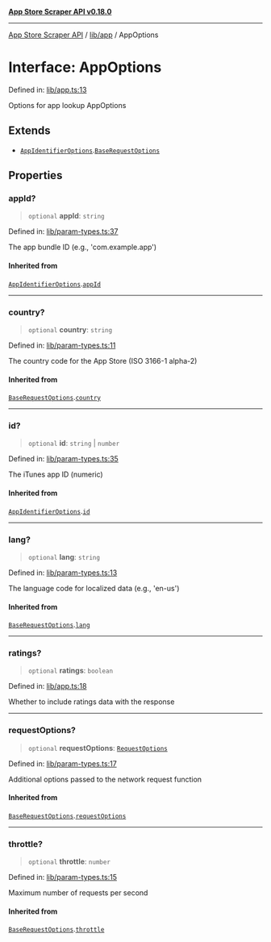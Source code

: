 [**App Store Scraper API v0.18.0**](../../../README.md)

***

[App Store Scraper API](../../../modules.md) / [lib/app](../README.md) / AppOptions

# Interface: AppOptions

Defined in: [lib/app.ts:13](https://github.com/facundoolano/app-store-scraper/blob/1e0c65b171e0bad4a38692c4616a992bb494cdd4/lib/app.ts#L13)

Options for app lookup
 AppOptions

## Extends

- [`AppIdentifierOptions`](../../param-types/interfaces/AppIdentifierOptions.md).[`BaseRequestOptions`](../../param-types/interfaces/BaseRequestOptions.md)

## Properties

### appId?

> `optional` **appId**: `string`

Defined in: [lib/param-types.ts:37](https://github.com/facundoolano/app-store-scraper/blob/1e0c65b171e0bad4a38692c4616a992bb494cdd4/lib/param-types.ts#L37)

The app bundle ID (e.g., 'com.example.app')

#### Inherited from

[`AppIdentifierOptions`](../../param-types/interfaces/AppIdentifierOptions.md).[`appId`](../../param-types/interfaces/AppIdentifierOptions.md#appid)

***

### country?

> `optional` **country**: `string`

Defined in: [lib/param-types.ts:11](https://github.com/facundoolano/app-store-scraper/blob/1e0c65b171e0bad4a38692c4616a992bb494cdd4/lib/param-types.ts#L11)

The country code for the App Store (ISO 3166-1 alpha-2)

#### Inherited from

[`BaseRequestOptions`](../../param-types/interfaces/BaseRequestOptions.md).[`country`](../../param-types/interfaces/BaseRequestOptions.md#country)

***

### id?

> `optional` **id**: `string` \| `number`

Defined in: [lib/param-types.ts:35](https://github.com/facundoolano/app-store-scraper/blob/1e0c65b171e0bad4a38692c4616a992bb494cdd4/lib/param-types.ts#L35)

The iTunes app ID (numeric)

#### Inherited from

[`AppIdentifierOptions`](../../param-types/interfaces/AppIdentifierOptions.md).[`id`](../../param-types/interfaces/AppIdentifierOptions.md#id)

***

### lang?

> `optional` **lang**: `string`

Defined in: [lib/param-types.ts:13](https://github.com/facundoolano/app-store-scraper/blob/1e0c65b171e0bad4a38692c4616a992bb494cdd4/lib/param-types.ts#L13)

The language code for localized data (e.g., 'en-us')

#### Inherited from

[`BaseRequestOptions`](../../param-types/interfaces/BaseRequestOptions.md).[`lang`](../../param-types/interfaces/BaseRequestOptions.md#lang)

***

### ratings?

> `optional` **ratings**: `boolean`

Defined in: [lib/app.ts:18](https://github.com/facundoolano/app-store-scraper/blob/1e0c65b171e0bad4a38692c4616a992bb494cdd4/lib/app.ts#L18)

Whether to include ratings data with the response

***

### requestOptions?

> `optional` **requestOptions**: [`RequestOptions`](../../utils/http-client/interfaces/RequestOptions.md)

Defined in: [lib/param-types.ts:17](https://github.com/facundoolano/app-store-scraper/blob/1e0c65b171e0bad4a38692c4616a992bb494cdd4/lib/param-types.ts#L17)

Additional options passed to the network request function

#### Inherited from

[`BaseRequestOptions`](../../param-types/interfaces/BaseRequestOptions.md).[`requestOptions`](../../param-types/interfaces/BaseRequestOptions.md#requestoptions)

***

### throttle?

> `optional` **throttle**: `number`

Defined in: [lib/param-types.ts:15](https://github.com/facundoolano/app-store-scraper/blob/1e0c65b171e0bad4a38692c4616a992bb494cdd4/lib/param-types.ts#L15)

Maximum number of requests per second

#### Inherited from

[`BaseRequestOptions`](../../param-types/interfaces/BaseRequestOptions.md).[`throttle`](../../param-types/interfaces/BaseRequestOptions.md#throttle)
